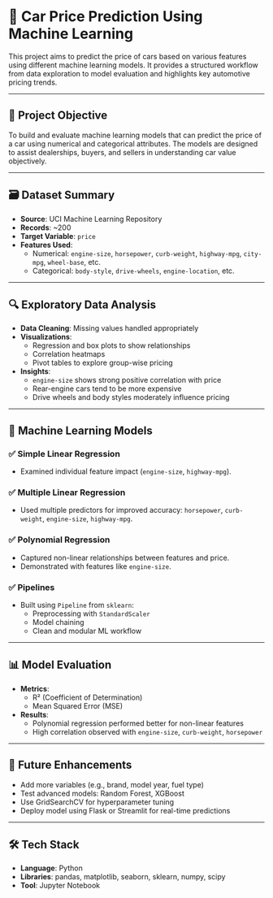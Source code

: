 # 🚗 Car Price Prediction Using Machine Learning

This project aims to predict the price of cars based on various features using different machine learning models. It provides a structured workflow from data exploration to model evaluation and highlights key automotive pricing trends.

---

## 📌 Project Objective

To build and evaluate machine learning models that can predict the price of a car using numerical and categorical attributes. The models are designed to assist dealerships, buyers, and sellers in understanding car value objectively.

---

## 🗃️ Dataset Summary

- **Source**: UCI Machine Learning Repository
- **Records**: ~200
- **Target Variable**: `price`
- **Features Used**:
  - Numerical: `engine-size`, `horsepower`, `curb-weight`, `highway-mpg`, `city-mpg`, `wheel-base`, etc.
  - Categorical: `body-style`, `drive-wheels`, `engine-location`, etc.

---

## 🔍 Exploratory Data Analysis

- **Data Cleaning**: Missing values handled appropriately
- **Visualizations**:
  - Regression and box plots to show relationships
  - Correlation heatmaps
  - Pivot tables to explore group-wise pricing
- **Insights**:
  - `engine-size` shows strong positive correlation with price
  - Rear-engine cars tend to be more expensive
  - Drive wheels and body styles moderately influence pricing

---

## 🧠 Machine Learning Models

### ✅ Simple Linear Regression
- Examined individual feature impact (`engine-size`, `highway-mpg`).

### ✅ Multiple Linear Regression
- Used multiple predictors for improved accuracy:
  `horsepower`, `curb-weight`, `engine-size`, `highway-mpg`.

### ✅ Polynomial Regression
- Captured non-linear relationships between features and price.
- Demonstrated with features like `engine-size`.

### ✅ Pipelines
- Built using `Pipeline` from `sklearn`:
  - Preprocessing with `StandardScaler`
  - Model chaining
  - Clean and modular ML workflow

---

## 📊 Model Evaluation

- **Metrics**:
  - R² (Coefficient of Determination)
  - Mean Squared Error (MSE)
- **Results**:
  - Polynomial regression performed better for non-linear features
  - High correlation observed with `engine-size`, `curb-weight`, `horsepower`

---

## 🚀 Future Enhancements

- Add more variables (e.g., brand, model year, fuel type)
- Test advanced models: Random Forest, XGBoost
- Use GridSearchCV for hyperparameter tuning
- Deploy model using Flask or Streamlit for real-time predictions

---

## 🛠️ Tech Stack

- **Language**: Python
- **Libraries**: pandas, matplotlib, seaborn, sklearn, numpy, scipy
- **Tool**: Jupyter Notebook

